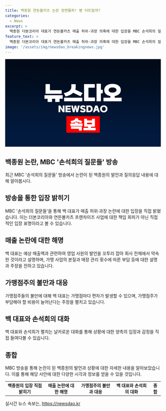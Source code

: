```yaml
---
title: 백종원 연돈볼카츠 논란 정면돌파! 빵 터트릴까?
categories:
  - News
excerpt: >
  백종원 더본코리아 대표가 연돈볼카츠 매출 허위·과장 의혹에 대한 입장을 MBC 손석희의 질문들에서 공개했다. 매출 약속과 가맹점 운영 문제에 대한 해명과 함께 가맹사업의 어려움을 설명하며 곤혹스러움을 토로했다. 백 대표와 손석희의 고성능 대화와 유머러스한 대화가 이목을 끌었다. MBC 캡처된 현장은 창과 방패라고 설명되었으며, 백 대표와 손석희의 강렬한 대화가 관심을 끌었다.
feature_text: >
  백종원 더본코리아 대표가 연돈볼카츠 매출 허위·과장 의혹에 대한 입장을 MBC 손석희의 질문들에서 공개했다. 매출 약속과 가맹점 운영 문제에 대한 해명과 함께 가맹사업의 어려움을 설명하며 곤혹스러움을 토로했다. 백 대표와 손석희의 고성능 대화와 유머러스한 대화가 이목을 끌었다. MBC 캡처된 현장은 창과 방패라고 설명되었으며, 백 대표와 손석희의 강렬한 대화가 관심을 끌었다.
image: '/assets/img/newsdao_breakingnews.jpg'
---
```


<p><img src="/assets/img/newsdao_breakingnews.jpg" alt="bookingtag 속보" /></p>

<h2 data-ke-size="size26">백종원 논란, MBC '손석희의 질문들' 방송</h2>

<p data-ke-size="size16">최근 MBC '손석희의 질문들' 방송에서 논란이 된 백종원의 발언과 질의응답 내용에 대해 알아봅시다.</p>

<h2 data-ke-size="size24">방송을 통한 입장 밝히기</h2>

<p data-ke-size="size16">MBC '손석희의 질문들'을 통해 백 대표가 매출 허위·과장 논란에 대한 입장을 직접 밝혔습니다. 이는 더본코리아와 연돈볼카츠 프랜차이즈 사업에 대한 책임 회피가 아닌 직접적인 입장 표명이라고 볼 수 있습니다.</p>

<h2 data-ke-size="size24">매출 논란에 대한 해명</h2>

<p data-ke-size="size16">백 대표는 예상 매출액과 관련하여 영업 사원의 발언을 꼬투리 잡아 회사 전체에서 약속한 것이라고 설명하며, 가맹 사업의 본질과 매장 관리 횟수에 따른 부담 등에 대한 설명과 주장을 전하고 있습니다.</p>

<h2 data-ke-size="size24">가맹점주의 불만과 대응</h2>

<p data-ke-size="size16">가맹점주들의 불만에 대해 백 대표는 가맹점마다 편차가 발생할 수 있으며, 가맹점주가 부담해야 할 비용이 늘어난다는 주장을 펼치고 있습니다.</p>

<h2 data-ke-size="size24">백 대표와 손석희의 대화</h2>

<p data-ke-size="size16">백 대표와 손석희가 펼치는 날카로운 대화를 통해 상황에 대한 양측의 입장과 감정을 직접 들여다볼 수 있습니다.</p>

<h2 data-ke-size="size24">종합</h2>

<p data-ke-size="size16">MBC 방송을 통해 논란이 된 백종원의 발언과 상황에 대한 자세한 내용을 알아보았습니다. 이를 통해 해당 사안에 대한 다양한 시각과 정보를 얻을 수 있을 것입니다.</p>

<table>
    <tbody>
        <tr>
            <td style="text-align: center; height: 17px;"><b>백종원의 입장 직접 밝히기</b></td>
            <td style="text-align: center; height: 17px;"><b>매출 논란에 대한 해명</b></td>
            <td style="text-align: center; height: 17px;"><b>가맹점주의 불만과 대응</b></td>
            <td style="text-align: center; height: 17px;"><b>백 대표와 손석희의 대화</b></td>
            <td style="text-align: center; height: 17px;"><b>종합</b></td>
        </tr>
    </tbody>
</table>
실시간 뉴스 속보는, <a href="https://newsdao.kr" rel="dofollow">https://newsdao.kr</a>



